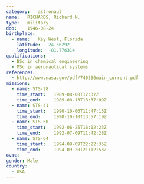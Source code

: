 ```yaml
---
category:	astronaut
name:	RICHARDS, Richard N.
type:	military
dob:	1946-08-24
birthplace:
  - name:	Key West, Florida
    latitude:	24.56292
    longitude:	-81.776314
qualifications:
  - BSc in chemical engineering
  - MSc in aeronautical systems
references:
  - http://www.nasa.gov/pdf/740566main_current.pdf
missions:
  - name: STS-28
    time_start:   1989-08-08T12:37Z
    time_end:     1989-08-13T13:37:09Z
  - name: STS-41
    time_start:   1990-10-06T11:47:15Z
    time_end:     1990-10-10T13:57:19Z
  - name: STS-50
    time_start:   1992-06-25T16:12:23Z
    time_end:     1992-07-09T11:42:28Z
  - name: STS-64
    time_start:   1994-09-09T22:22:35Z
    time_end:     1994-09-20T21:12:53Z
evas:
gender:	Male
country:
  - USA
---
```

